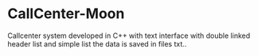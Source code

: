 # CallCenter-Moon
Callcenter system developed in C++ with text interface with double linked header list and simple list the data is saved in files txt..
